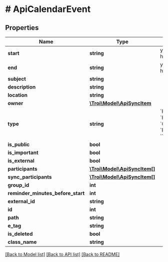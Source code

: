 # # ApiCalendarEvent

## Properties

Name | Type | Description | Notes
------------ | ------------- | ------------- | -------------
**start** | **string** | yyyy-mm-dd hh:mm:ss | [optional]
**end** | **string** | yyyy-mm-dd hh:mm:ss | [optional]
**subject** | **string** |  | [optional]
**description** | **string** |  | [optional]
**location** | **string** |  | [optional]
**owner** | [**\Troi\Model\ApiSyncItem**](ApiSyncItem.md) |  | [optional]
**type** | **string** | &#x60;R&#x60;&#x3D;regular, &#x60;H&#x60;&#x3D;holiday, &#x60;G&#x60;&#x3D;general, &#x60;P&#x60;&#x3D;private, &#x60;T&#x60;&#x3D;assigment | [optional]
**is_public** | **bool** |  | [optional]
**is_important** | **bool** |  | [optional]
**is_external** | **bool** |  | [optional]
**participants** | [**\Troi\Model\ApiSyncItem[]**](ApiSyncItem.md) |  | [optional]
**sync_participants** | [**\Troi\Model\ApiSyncItem[]**](ApiSyncItem.md) |  | [optional]
**group_id** | **int** |  | [optional]
**reminder_minutes_before_start** | **int** |  | [optional]
**external_id** | **string** |  | [optional]
**id** | **int** |  | [optional]
**path** | **string** |  | [optional]
**e_tag** | **string** |  | [optional]
**is_deleted** | **bool** |  | [optional]
**class_name** | **string** |  | [optional]

[[Back to Model list]](../../README.md#models) [[Back to API list]](../../README.md#endpoints) [[Back to README]](../../README.md)
